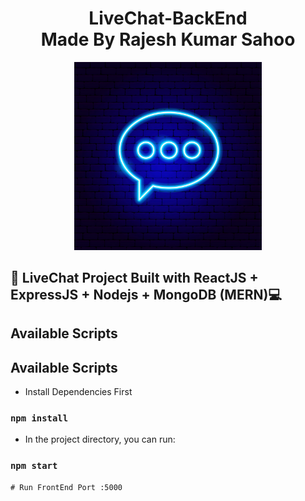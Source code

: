 <h1 align="center"> LiveChat-BackEnd<br />Made By Rajesh Kumar Sahoo</h1> 
<p align="center">
  <img src="https://github.com/Raj3028/Raj3028/blob/main/LOGO.png?raw=true" width="300" >
</p>

## 💬 LiveChat Project Built with ReactJS + ExpressJS + Nodejs + MongoDB (MERN)💻

## Available Scripts

## Available Scripts

- Install Dependencies First

### `npm install`


- In the project directory, you can run:

### `npm start`

```
# Run FrontEnd Port :5000
```